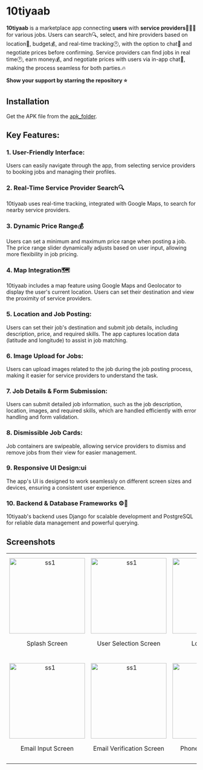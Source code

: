 # 10tiyaab
**10tiyaab** is a marketplace app connecting **users** with **service providers**👷🏼‍♂️ for various jobs. Users can search🔍, select, and hire providers based on location📍, budget💰, and real-time tracking🕐, with the option to chat💬 and negotiate prices before confirming. Service providers can find jobs in real time🕐, earn money💰, and negotiate prices with users via in-app chat💬, making the process seamless for both parties.🔥


**Show your support by starring the repository ⭐️**
## Installation

Get the APK file from the [apk_folder](https://github.com/osamajaved07/10tiyaab/tree/main/Apk%20Folder).
  
## Key Features:
### 1.  User-Friendly Interface:
   Users can easily navigate through the app, from selecting service providers to booking jobs and managing their profiles.
### 2.  Real-Time Service Provider Search🔍
   10tiyaab uses real-time tracking, integrated with Google Maps, to search for nearby service providers.
### 3.  Dynamic Price Range💰
   Users can set a minimum and maximum price range when posting a job. The price range slider dynamically adjusts based on user input, allowing more flexibility in job pricing.
### 4.  Map Integration🗺️
   10tiyaab includes a map feature using Google Maps and Geolocator to display the user's current location. Users can set their destination and view the proximity of service providers.
### 5.  Location and Job Posting:
   Users can set their job's destination and submit job details, including description, price, and required skills. The app captures location data (latitude and longitude) to assist in job matching.
### 6.  Image Upload for Jobs:
   Users can upload images related to the job during the job posting process, making it easier for service providers to understand the task.
### 7.  Job Details & Form Submission:
   Users can submit detailed job information, such as the job description, location, images, and required skills, which are handled efficiently with error handling and form validation.
### 8.  Dismissible Job Cards:
   Job containers are swipeable, allowing service providers to dismiss and remove jobs from their view for easier management.
### 9.  Responsive UI Design:ui
   The app's UI is designed to work seamlessly on different screen sizes and devices, ensuring a consistent user experience.
### 10.  Backend & Database Frameworks ⚙️💾
   10tiyaab's backend uses Django for scalable development and PostgreSQL for reliable data management and powerful querying.

## Screenshots
<table>
  <tr>
    <td align="center">
      <img src="https://github.com/user-attachments/assets/a9046842-881f-4a41-be63-80d316ad3f32" alt="ss1" width="200"/>
      <p>Splash Screen</p>
    </td>
    <td align="center">
      <img src="https://github.com/user-attachments/assets/2916fd8f-8419-4443-ac1f-205db83c4c1c" alt="ss1" width="200"/>
      <p>User Selection Screen</p>
    </td>
    <td align="center">
      <img src="https://github.com/user-attachments/assets/c5e9f56f-8c17-4429-90f0-5748b35d33ba" alt="ss1" width="200"/>
      <p>Login Screen</p>
    </td>
    <td align="center">
      <img src="https://github.com/user-attachments/assets/a0c8794b-da6f-4484-8aee-ded984a81982" alt="ss1" width="200"/>
      <p>Customer Registration Screen</p>
    </td>
  </tr>
  
  <tr>
    <td align="center">
      <img src="https://github.com/user-attachments/assets/f31df2f6-8ba1-4a2a-a783-12d911b01e16" alt="ss1" width="200"/>
      <p>Email Input Screen</p>
    </td>
    <td align="center">
      <img src="https://github.com/user-attachments/assets/6d15ee2e-c307-4ebb-ada0-6c50fe4d0555" alt="ss1" width="200"/>
      <p>Email Verification Screen</p>
    </td>
    <td align="center">
      <img src="https://github.com/user-attachments/assets/55836dd8-86c0-4220-a6da-4b6ecf8bf944" alt="ss1" width="200"/>
      <p>Phone# Input Screen</p>
    </td>
    <td align="center">
      <img src="https://github.com/user-attachments/assets/f5d5e867-4624-4aaf-bfd5-5021dcdda0fc" alt="ss1" width="200"/>
      <p>Customer Registration Page</p>
    </td>
  </tr>
</table>




















